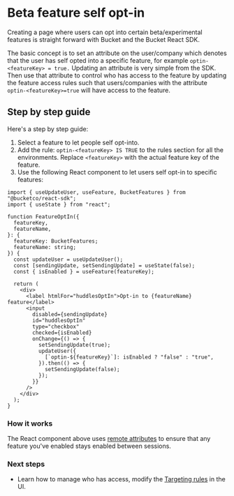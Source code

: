 # Beta feature self opt-in

Creating a page where users can opt into certain beta/experimental features is straight forward with Bucket and the Bucket React SDK.

The basic concept is to set an attribute on the user/company which denotes that the user has self opted into a specific feature, for example `optin-<featureKey> = true.` Updating an attribute is very simple from the SDK. Then use that attribute to control who has access to the feature by updating the feature access rules such that users/companies with the attribute `optin-<featureKey>=true` will have access to the feature.

## Step by step guide

Here's a step by step guide:

1. Select a feature to let people self opt-into.
2. Add the rule: `optin-<featureKey> IS TRUE` to the rules section for all the environments. Replace `<featureKey>` with the actual feature key of the feature.
3. Use the following React component to let users self opt-in to specific features:

```tsx
import { useUpdateUser, useFeature, BucketFeatures } from "@bucketco/react-sdk";
import { useState } from "react";

function FeatureOptIn({
  featureKey,
  featureName,
}: {
  featureKey: BucketFeatures;
  featureName: string;
}) {
  const updateUser = useUpdateUser();
  const [sendingUpdate, setSendingUpdate] = useState(false);
  const { isEnabled } = useFeature(featureKey);

  return (
    <div>
      <label htmlFor="huddlesOptIn">Opt-in to {featureName} feature</label>
      <input
        disabled={sendingUpdate}
        id="huddlesOptIn"
        type="checkbox"
        checked={isEnabled}
        onChange={() => {
          setSendingUpdate(true);
          updateUser({
            [`optin-${featureKey}`]: isEnabled ? "false" : "true",
          }).then(() => {
            setSendingUpdate(false);
          });
        }}
      />
    </div>
  );
}
```

### How it works

The React component above uses [remote attributes](https://bucket.co/changelog/introducing-remote-attributes) to ensure that any feature you've enabled stays enabled between sessions.

### Next steps

* Learn how to manage who has access, modify the [Targeting rules](feature-rollouts/feature-targeting-rules.md) in the UI.
